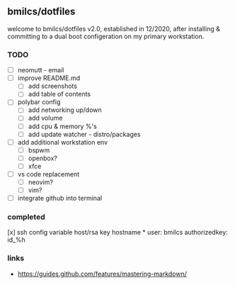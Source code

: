 ## bmilcs/dotfiles

welcome to bmilcs/dotfiles v2.0, established in 12/2020, after installing & committing to a dual boot configeration on my primary workstation. 

### TODO


- [ ] neomutt - email
- [ ] improve README.md
    - [ ] add screenshots
    - [ ] add table of contents
- [ ] polybar config
    - [ ] add networking up/down
    - [ ] add volume
    - [ ] add cpu & memory %'s
    - [ ] add update watcher - distro/packages
- [ ] add additional workstation env
    - [ ] bspwm
    - [ ] openbox?
    - [ ] xfce
- [ ] vs code replacement
    - [ ] neovim?
    - [ ] vim?
- [ ] integrate github into terminal

### completed
[x] ssh config variable host/rsa key
	  hostname *
	  	user: bmilcs
	  	authorizedkey: id_%h

### links

- https://guides.github.com/features/mastering-markdown/ 


